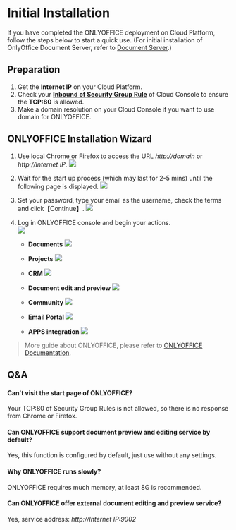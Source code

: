 # Initial Installation

If you have completed the ONLYOFFICE deployment on Cloud Platform, follow the steps below to start a quick use. (For initial installation of OnlyOffice Document Server, refer to [Document Server](/solution-documentserver.md).)


## Preparation

1. Get the **Internet IP** on your Cloud Platform.
2. Check your **[Inbound of Security Group Rule](https://support.websoft9.com/docs/faq/tech-instance.html)** of Cloud Console to ensure the **TCP:80** is allowed.
3. Make a domain resolution on your Cloud Console if you want to use domain for ONLYOFFICE.

## ONLYOFFICE Installation Wizard

1. Use local Chrome or Firefox to access the URL *http://domain* or *http://Internet IP*.
   ![](https://libs.websoft9.com/Websoft9/DocsPicture/en/onlyoffice/onlyoffice-installwait-websoft9.png)

2. Wait for the start up process (which may last for 2-5 mins) until the following page is displayed.
   ![](https://libs.websoft9.com/Websoft9/DocsPicture/en/onlyoffice/onlyoffice-install-websoft9.png)

3. Set your password, type your email as the username, check the terms and click【Continue】.
   ![](https://libs.websoft9.com/Websoft9/DocsPicture/en/onlyoffice/onlyoffice-bk-websoft9.png)

4. Log in ONLYOFFICE console and begin your actions.  
   ![](http://libs.websoft9.com/Websoft9/DocsPicture/en/onlyoffice/onlyoffice-websoft9-001.png)

   * **Documents**
     ![](https://libs.websoft9.com/Websoft9/DocsPicture/en/onlyoffice/onlyoffice-websoft9-002.png)

   * **Projects**
     ![](https://libs.websoft9.com/Websoft9/DocsPicture/en/onlyoffice/onlyoffice-websoft9-003.png)

   * **CRM**
     ![](https://libs.websoft9.com/Websoft9/DocsPicture/en/onlyoffice/onlyoffice-websoft9-004.png)

   * **Document edit and preview**
     ![](https://libs.websoft9.com/Websoft9/DocsPicture/en/onlyoffice/onlyoffice-websoft9-005.png)

   * **Community**
     ![](https://libs.websoft9.com/Websoft9/DocsPicture/en/onlyoffice/onlyoffice-function-club-websoft9.png)

   * **Email Portal**
     ![](https://libs.websoft9.com/Websoft9/DocsPicture/en/onlyoffice/onlyoffice-function-email-websoft9.png)

   * **APPS integration**
     ![](https://libs.websoft9.com/Websoft9/DocsPicture/en/onlyoffice/onlyoffice-function-apps-websoft9.png)

> More guide about ONLYOFFICE, please refer to [ONLYOFFICE Documentation](https://helpcenter.onlyoffice.com/server/docker/opensource/index.aspx).


## Q&A

#### Can't visit the start page of ONLYOFFICE?

Your TCP:80 of Security Group Rules is not allowed, so there is no response from Chrome or Firefox.

#### Can ONLYOFFICE support document preview and editing service by default?

Yes, this function is configured by default, just use without any settings.

#### Why ONLYOFFICE runs slowly?

ONLYOFFICE requires much memory, at least 8G is recommended.

#### Can ONLYOFFICE offer external document editing and preview service?

Yes, service address: *http://Internet IP:9002*